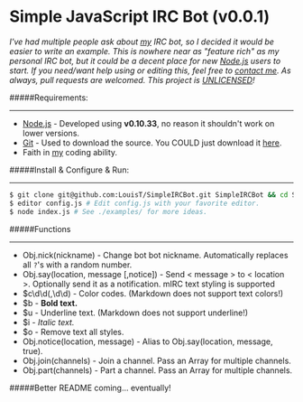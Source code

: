 # Simple JavaScript IRC Bot (v0.0.1)
*I've had multiple people ask about [my] IRC bot, so I decided it would be easier to write an example. This is nowhere near as "feature rich" as my personal IRC bot, but it could be a decent place for new [Node.js] users to start. If you need/want help using or editing this, feel free to [contact me]. As always, pull requests are welcomed. This project is [UNLICENSED]!*

#####Requirements:
***
- [Node.js] - Developed using **v0.10.33**, no reason it shouldn't work on lower versions.
- [Git] - Used to download the source. You COULD  just download it [here].
- Faith in [my] coding ability.

#####Install & Configure & Run:
***
```sh
$ git clone git@github.com:LouisT/SimpleIRCBot.git SimpleIRCBot && cd SimpleIRCBot
$ editor config.js # Edit config.js with your favorite editor.
$ node index.js # See ./examples/ for more ideas.
```

#####Functions
***
* Obj.nick(nickname) - Change bot bot nickname. Automatically replaces all `?`'s with a random number.
* Obj.say(location, message [,notice]) - Send < message > to < location >. Optionally send it as a notification. mIRC text styling is supported
 * $c\d\d(,\d\d) - Color codes. (Markdown does not support text colors!)
 * $b            - **Bold text.**
 * $u            - Underline text. (Markdown does not support underline!)
 * $i            - _Italic text._
 * $o            - Remove text all styles.
* Obj.notice(location, message) - Alias to Obj.say(location, message, true).
* Obj.join(channels) - Join a channel. Pass an Array for multiple channels.
* Obj.part(channels) - Part a channel. Pass an Array for multiple channels.


#####Better README coming... eventually!


[Node.js]:http://node.js.org/
[Git]:http://git-scm.com/
[contact me]:https://ltdev.im/contact/
[UNLICENSED]:http://unlicense.org/
[my]:https://ltdev.im/
[here]:https://github.com/LouisT/SimpleIRCBot/archive/master.zip

